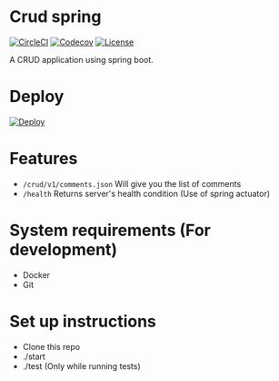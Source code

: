 # Crud spring
[![CircleCI](https://circleci.com/gh/kishaningithub/crudspring.svg?style=shield)](https://circleci.com/gh/kishaningithub/crudspring)
[![Codecov](https://img.shields.io/codecov/c/github/kishaningithub/crudspring.svg?maxAge=2592000)](https://codecov.io/gh/kishaningithub/crudspring)
[![License](https://img.shields.io/github/license/kishaningithub/crudspring.svg)](LICENSE.txt)

A CRUD application using spring boot.

# Deploy
[![Deploy](https://www.herokucdn.com/deploy/button.svg)](https://heroku.com/deploy)

# Features
- `/crud/v1/comments.json` Will give you the list of comments
- `/health` Returns server's health condition (Use of spring actuator)

# System requirements (For development)
- Docker
- Git

# Set up instructions
- Clone this repo
- ./start
- ./test (Only while running tests)
